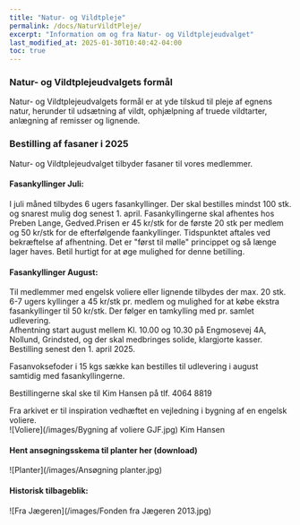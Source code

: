 ```yaml
---
title: "Natur- og Vildtpleje"
permalink: /docs/NaturVildtPleje/
excerpt: "Information om og fra Natur- og Vildtplejeudvalget"
last_modified_at: 2025-01-30T10:40:42-04:00
toc: true
---
```

### Natur- og Vildtplejeudvalgets formål 
Natur- og Vildtplejeudvalgets formål er at yde tilskud til pleje af egnens natur, herunder til udsætning af vildt, ophjælpning af truede vildtarter, anlægning af remisser og lignende.   

### Bestilling af fasaner i 2025
Natur- og Vildtplejeudvalget tilbyder fasaner til vores medlemmer.          

#### Fasankyllinger Juli:        
I juli måned tilbydes 6 ugers fasankyllinger. Der skal bestilles mindst 100 stk. og snarest mulig dog senest 1. april. Fasankyllingerne skal afhentes hos Preben Lange, Gedved.Prisen er 45 kr/stk for de første 20 stk per medlem og 50 kr/stk for de efterfølgende faankyllinger.
Tidspunktet aftales ved bekræftelse af afhentning. Det er "først til mølle" princippet og så længe lager haves. Betil hurtigt for at øge mulighed for denne betilling.    

#### Fasankyllinger August:    
Til medlemmer med engelsk voliere eller lignende tilbydes der max. 20 stk. 6-7 ugers kyllinger a 45 kr/stk pr. medlem og mulighed for at
købe ekstra fasankyllinger til 50 kr/stk. Der følger en tamkylling med pr. samlet udlevering.   
Afhentning start august mellem Kl. 10.00 og 10.30 på Engmosevej 4A, Nollund, Grindsted, og der skal medbringes solide, klargjorte kasser.
Bestilling senest den 1. april 2025.   

Fasanvoksefoder i 15 kgs sække kan bestilles til udlevering i august samtidig med fasankyllingerne.   

Bestillingerne skal ske til Kim Hansen på tlf. 4064 8819   

Fra arkivet er til inspiration vedhæftet en vejledning i bygning af en engelsk voliere.  
![Voliere](/images/Bygning af voliere GJF.jpg)
Kim Hansen


#### Hent ansøgningsskema til planter her (download)

![Planter](/images/Ansøgning planter.jpg)

#### Historisk tilbageblik:

![Fra Jægeren](/images/Fonden fra Jægeren 2013.jpg)
